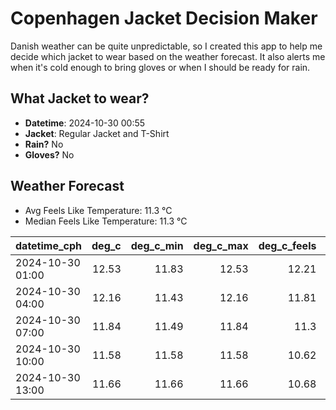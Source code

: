 
# Copenhagen Jacket Decision Maker

Danish weather can be quite unpredictable, so I created this app to help me decide which jacket to wear based on the weather forecast. 
It also alerts me when it's cold enough to bring gloves or when I should be ready for rain.

## What Jacket to wear?

- **Datetime**: 2024-10-30 00:55
- **Jacket**: Regular Jacket and T-Shirt
- **Rain?** No
- **Gloves?** No

## Weather Forecast
- Avg Feels Like Temperature: 11.3 °C
- Median Feels Like Temperature: 11.3 °C

| datetime_cph     |   deg_c |   deg_c_min |   deg_c_max |   deg_c_feels | weather   | wind   | rain   |
|:-----------------|--------:|------------:|------------:|--------------:|:----------|:-------|:-------|
| 2024-10-30 01:00 |   12.53 |       11.83 |       12.53 |         12.21 | Clouds    | Low    | None   |
| 2024-10-30 04:00 |   12.16 |       11.43 |       12.16 |         11.81 | Clouds    | High   | None   |
| 2024-10-30 07:00 |   11.84 |       11.49 |       11.84 |         11.3  | Clouds    | High   | None   |
| 2024-10-30 10:00 |   11.58 |       11.58 |       11.58 |         10.62 | Clouds    | High   | None   |
| 2024-10-30 13:00 |   11.66 |       11.66 |       11.66 |         10.68 | Clouds    | High   | None   |
        